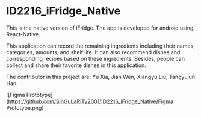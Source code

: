 # ID2216_iFridge_Native

This is the native version of iFridge. The app is developed for android using React-Native.

This application can record the remaining ingredients including their names, categories, amounts, and shelf life. It can also recommend dishes and corresponding recipes based on these ingredients. Besides, people can collect and share their favorite dishes in this application.

The contributor in this project are: Yu Xia, Jian Wen, Xiangyu Liu, Tangyujun Han.

![Figma Prototype](https://github.com/SinGuLaRiTy2001/ID2216_iFridge_Native/Figma Prototype.png)
